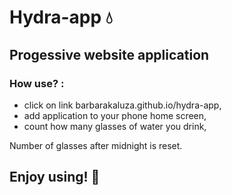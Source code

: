 # Hydra-app 💧

## Progessive website application 

### How use? :
- click on link barbarakaluza.github.io/hydra-app,
- add application to your phone home screen,
- count how many glasses of water you drink,

Number of glasses after midnight is reset. 

## Enjoy using! 🙂
